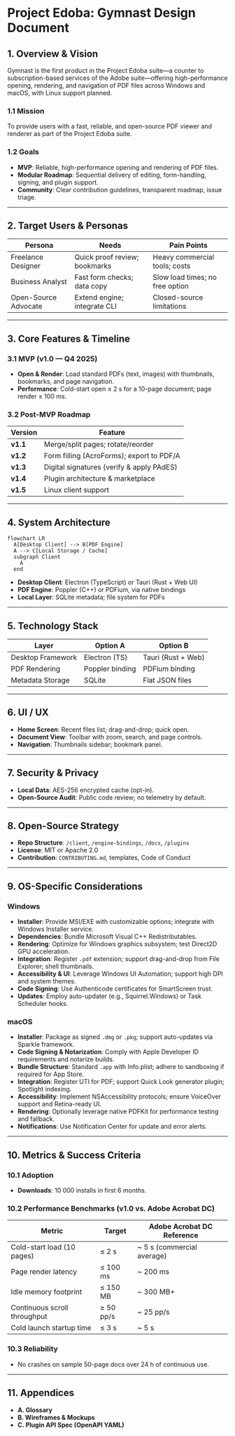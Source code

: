 
# Project Edoba: Gymnast Design Document

## **1. Overview & Vision**

Gymnast is the first product in the Project Edoba suite—a counter to subscription-based services of the Adobe suite—offering high-performance opening, rendering, and navigation of PDF files across Windows and macOS, with Linux support planned.

### **1.1 Mission**

To provide users with a fast, reliable, and open-source PDF viewer and renderer as part of the Project Edoba suite.

### **1.2 Goals**

- **MVP**: Reliable, high-performance opening and rendering of PDF files.
- **Modular Roadmap**: Sequential delivery of editing, form-handling, signing, and plugin support.
- **Community**: Clear contribution guidelines, transparent roadmap, issue triage.

---

## **2. Target Users & Personas**

| **Persona**          | **Needs**                     | **Pain Points**               |
|----------------------|-------------------------------|-------------------------------|
| Freelance Designer   | Quick proof review; bookmarks | Heavy commercial tools; costs |
| Business Analyst     | Fast form checks; data copy   | Slow load times; no free option |
| Open-Source Advocate | Extend engine; integrate CLI  | Closed-source limitations     |

---

## **3. Core Features & Timeline**

### **3.1 MVP (v1.0 — Q4 2025)**

- **Open & Render**: Load standard PDFs (text, images) with thumbnails, bookmarks, and page navigation.
- **Performance**: Cold-start open ≤ 2 s for a 10-page document; page render ≤ 100 ms.

### **3.2 Post-MVP Roadmap**

| **Version** | **Feature**                               |
|-------------|-------------------------------------------|
| **v1.1**    | Merge/split pages; rotate/reorder         |
| **v1.2**    | Form filling (AcroForms); export to PDF/A |
| **v1.3**    | Digital signatures (verify & apply PAdES) |
| **v1.4**    | Plugin architecture & marketplace         |
| **v1.5**    | Linux client support                      |

---

## **4. System Architecture**

```mermaid
flowchart LR
  A[Desktop Client] --> B[PDF Engine]
  A --> C[Local Storage / Cache]
  subgraph Client
    A
  end
```

- **Desktop Client**: Electron (TypeScript) or Tauri (Rust + Web UI)
- **PDF Engine**: Poppler (C++) or PDFium, via native bindings
- **Local Layer**: SQLite metadata; file system for PDFs

---

## **5. Technology Stack**

| **Layer**           | **Option A**      | **Option B**         |
|---------------------|-------------------|----------------------|
| Desktop Framework   | Electron (TS)     | Tauri (Rust + Web)   |
| PDF Rendering       | Poppler binding   | PDFium binding       |
| Metadata Storage    | SQLite            | Flat JSON files      |

---

## **6. UI / UX**

- **Home Screen**: Recent files list; drag-and-drop; quick open.
- **Document View**: Toolbar with zoom, search, and page controls.
- **Navigation**: Thumbnails sidebar; bookmark panel.

---

## **7. Security & Privacy**

- **Local Data**: AES-256 encrypted cache (opt-in).
- **Open-Source Audit**: Public code review; no telemetry by default.

---

## **8. Open-Source Strategy**

- **Repo Structure**: `/client`, `/engine-bindings`, `/docs`, `/plugins`
- **License**: MIT or Apache 2.0
- **Contribution**: `CONTRIBUTING.md`, templates, Code of Conduct

---

## **9. OS-Specific Considerations**

### **Windows**

- **Installer**: Provide MSI/EXE with customizable options; integrate with Windows Installer service.
- **Dependencies**: Bundle Microsoft Visual C++ Redistributables.
- **Rendering**: Optimize for Windows graphics subsystem; test Direct2D GPU acceleration.
- **Integration**: Register `.pdf` extension; support drag-and-drop from File Explorer; shell thumbnails.
- **Accessibility & UI**: Leverage Windows UI Automation; support high DPI and system themes.
- **Code Signing**: Use Authenticode certificates for SmartScreen trust.
- **Updates**: Employ auto-updater (e.g., Squirrel.Windows) or Task Scheduler hooks.

### **macOS**

- **Installer**: Package as signed `.dmg` or `.pkg`; support auto-updates via Sparkle framework.
- **Code Signing & Notarization**: Comply with Apple Developer ID requirements and notarize builds.
- **Bundle Structure**: Standard `.app` with Info.plist; adhere to sandboxing if required for App Store.
- **Integration**: Register UTI for PDF; support Quick Look generator plugin; Spotlight indexing.
- **Accessibility**: Implement NSAccessibility protocols; ensure VoiceOver support and Retina-ready UI.
- **Rendering**: Optionally leverage native PDFKit for performance testing and fallback.
- **Notifications**: Use Notification Center for update and error alerts.

---

## **10. Metrics & Success Criteria**

### **10.1 Adoption**

- **Downloads**: 10 000 installs in first 6 months.

### **10.2 Performance Benchmarks (v1.0 vs. Adobe Acrobat DC)**

| **Metric**                    | **Target**    | **Adobe Acrobat DC Reference** |
|-------------------------------|---------------|--------------------------------|
| Cold-start load (10 pages)    | ≤ 2 s         | ~ 5 s (commercial average)     |
| Page render latency           | ≤ 100 ms      | ~ 200 ms                       |
| Idle memory footprint         | ≤ 150 MB      | ~ 300 MB+                      |
| Continuous scroll throughput  | ≥ 50 pp/s     | ~ 25 pp/s                      |
| Cold launch startup time      | ≤ 3 s         | ~ 5 s                          |

### **10.3 Reliability**

- No crashes on sample 50-page docs over 24 h of continuous use.

---

## **11. Appendices**

- **A. Glossary**
- **B. Wireframes & Mockups**
- **C. Plugin API Spec (OpenAPI YAML)**
